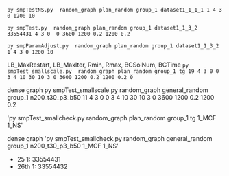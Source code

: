 `py smpTestNS.py  random_graph plan_random group_1 dataset1_1_1_1 1 4 3 0 1200 10`

`py smpTest.py  random_graph plan_random group_1 dataset1_1_3_2 33554431 4 3 0  0 3600 1200 0.2 1200 0.2`

`py smpParamAdjust.py  random_graph plan_random group_1 dataset1_1_3_2 1 4 3 0 1200 10`

LB_MaxRestart, LB_MaxIter, Rmin, Rmax, BCSolNum, BCTime
`py smpTest_smallscale.py  random_graph plan_random group_1 tg 19 4 3 0 0 3 4 10 30 10 3 0 3600 1200 0.2 1200 0.2 0`

dense graph
py smpTest_smallscale.py  random_graph general_random group_1 n200_t30_p3_b50 11 4 3 0 0 3 4 10 30 10 3 0 3600 1200 0.2 1200 0.2

'py smpTest_smallcheck.py  random_graph plan_random group_1 tg 1_MCF 1_NS'

dense graph
'py smpTest_smallcheck.py  random_graph general_random group_1 n200_t30_p3_b50 1_MCF 1_NS'

- 25 1: 33554431
- 26th 1: 33554432
